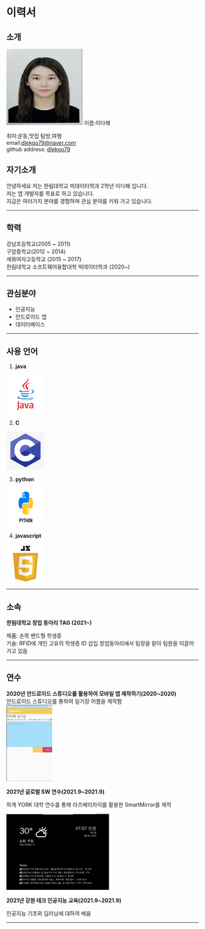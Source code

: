 # 이력서  
## 소개
<img src=dahae.jpg height=200 width=200 >  
이름:이다해   

취미:운동,맛집 탐방,여행  
email:dlekgo79@naver.com  
github address: [dlekgo79][github]  

[github]:http://github.com/dlekgo79  

## 자기소개  

안녕하세요 저는 한림대학교 빅데이터학과 2학년 이다해 입니다.  
저는 앱 개발자를 목표로 하고 있습니다.  
지금은 여러가지 분야를 경험하며 관심 분야를 키워 가고 있습니다.  

**************************
## 학력  
강남초등학교(2005 ~ 2011)   
구암중학교(2012 ~ 2014)   
세화여자고등학교 (2015 ~ 2017)  
한림대학교 소프트웨어융합대학 빅데이터학과 (2020~)  

**************************
## 관심분야   
* 인공지능
* 안드로이드 앱
* 데이터베이스
**************************
## 사용 언어
1. **java**  
<img src=java.png width=100 height=100>

2. **C**
<img src=C.png width=100 height=100>

3. **python**
<img src=python.png width=100 height=100>

4. **javascript**
<img src=JS.png width=100 height=100>

*************************
 ## 소속
 **한림대학교 창업 동아리 TAG (2021~)**  
 
   제품: 손목 밴드형 학생증  
   기술: RFID에 개인 고유의 학생증 ID 삽입
   창업동아리에서 팀장을 맡아 팀원을 이끌어 가고 있음
********************************
## 연수  
**2020년 안드로이드 스튜디오를 활용하여 모바일 앱 제작하기(2020~2020)**  
안드로이드 스튜디오를 통하여 일기장 어플을 제작함  
<img src=diary.png  height=200>


**2021년 글로벌 SW 연수(2021.9~2021.9)**  

하계 YORK 대학 연수를 통해 라즈베리차이를 활용한 SmartMirror를 제작  

<img src=york.png height=200>


**2021년 강원 테크 인공지능 교육(2021.9~2021.9)**

인공지능 기초와 딥러닝에 대하여 배움
*********************************
 
 
 


